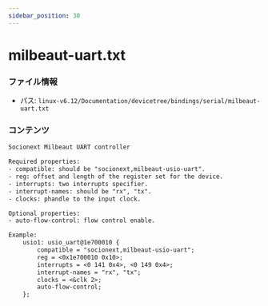 ```yaml
---
sidebar_position: 30
---
```

# milbeaut-uart.txt

### ファイル情報

- パス: `linux-v6.12/Documentation/devicetree/bindings/serial/milbeaut-uart.txt`

### コンテンツ

```txt
Socionext Milbeaut UART controller

Required properties:
- compatible: should be "socionext,milbeaut-usio-uart".
- reg: offset and length of the register set for the device.
- interrupts: two interrupts specifier.
- interrupt-names: should be "rx", "tx".
- clocks: phandle to the input clock.

Optional properties:
- auto-flow-control: flow control enable.

Example:
	usio1: usio_uart@1e700010 {
		compatible = "socionext,milbeaut-usio-uart";
		reg = <0x1e700010 0x10>;
		interrupts = <0 141 0x4>, <0 149 0x4>;
		interrupt-names = "rx", "tx";
		clocks = <&clk 2>;
		auto-flow-control;
	};

```
